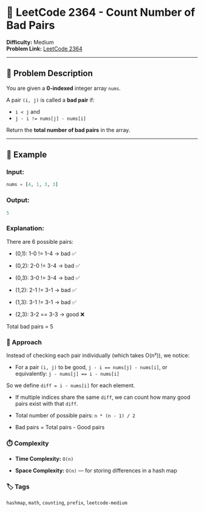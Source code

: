 # 🚫 LeetCode 2364 - Count Number of Bad Pairs

**Difficulty:** Medium  
**Problem Link:** [LeetCode 2364](https://leetcode.com/problems/count-number-of-bad-pairs/)

---

## 📘 Problem Description

You are given a **0-indexed** integer array `nums`.

A pair `(i, j)` is called a **bad pair** if:

- `i < j` and  
- `j - i != nums[j] - nums[i]`

Return the **total number of bad pairs** in the array.

---

## 🧪 Example

### Input:
```python
nums = [4, 1, 3, 3]
```

### Output:
```python
5
```

### Explanation:

There are 6 possible pairs:

- (0,1): 1-0 != 1-4 → bad ✅

- (0,2): 2-0 != 3-4 → bad ✅

- (0,3): 3-0 != 3-4 → bad ✅

- (1,2): 2-1 != 3-1 → bad ✅

- (1,3): 3-1 != 3-1 → bad ✅

- (2,3): 3-2 == 3-3 → good ❌

Total bad pairs = 5

### 🚀 Approach

Instead of checking each pair individually (which takes O(n²)), we notice:

- For a pair `(i, j)` to be good, `j - i == nums[j] - nums[i]`, or equivalently:
`j - nums[j] == i - nums[i]`

So we define `diff = i - nums[i]` for each element.

- If multiple indices share the same `diff`, we can count how many good pairs exist with that `diff`.

- Total number of possible pairs: `n * (n - 1) / 2`

- Bad pairs = Total pairs - Good pairs

### ⏱️ Complexity

- **Time Complexity:** `O(n)`

- **Space Complexity:** `O(n)` — for storing differences in a hash map

### 🏷️ Tags

`hashmap`, `math`, `counting`, `prefix`, `leetcode-medium`